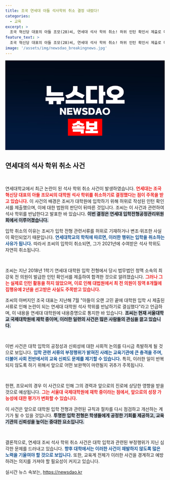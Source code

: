 ```yaml
---
title: 조국 연세대 아들 석사학위 취소 결정 내렸다!
categories:
  - 교육
excerpt: >
  조국 혁신당 대표의 아들 조모(28)씨, 연세대 석사 학위 취소! 허위 인턴 확인서 제출로 대학원 입학 무효화 결정. 조씨의 학위 논란, 국정에도 영향 미칠까? 클릭해서 자세히 알아보세요!
feature_text: >
  조국 혁신당 대표의 아들 조모(28)씨, 연세대 석사 학위 취소! 허위 인턴 확인서 제출로 대학원 입학 무효화 결정. 조씨의 학위 논란, 국정에도 영향 미칠까? 클릭해서 자세히 알아보세요!
image: '/assets/img/newsdao_breakingnews.jpg'
---
```


<p><img src="/assets/img/newsdao_breakingnews.jpg" alt="firstkoreanews 속보" /></p>

<h2 data-ke-size="size26">연세대의 석사 학위 취소 사건</h2>

<p data-ke-size="size16">&nbsp;</p>

<p>연세대학교에서 최근 논란이 된 석사 학위 취소 사건이 발생하였습니다. <b><span style="color: #ee2323;">연세대는 조국 혁신당 대표의 아들 조모씨의 대학원 석사 학위를 취소하기로 결정했다는 점이 주목을 받고 있습니다.</span></b> 이 사건의 배경은 조씨가 대학원에 입학하기 위해 허위로 작성된 인턴 확인서를 제출했으며, 이에 대한 법원의 판단이 뒤따른 것입니다. 조씨는 이 사건과 관련하여 석사 학위를 반납한다고 발표한 바 있습니다. <b><span style="background-color: #21538527;">이번 결정은 연세대 입학전형공정관리위원회에서 이루어졌습니다.</span></b> </p>

<p>입학 취소의 이유는 조씨가 입학 전형 관련서류를 허위로 기재하거나 변조·위조한 사실이 확인되었기 때문입니다. <b><span style="color: #1a5490;">연세대학교의 학칙에 따르면, 이러한 행위는 입학을 취소하는 사유가 됩니다.</span></b> 따라서 조씨의 입학이 취소되면, 그가 2021년에 수여받은 석사 학위도 자연히 취소됩니다. </p>

<p data-ke-size="size16">&nbsp;</p>

<p>조씨는 지난 2018년 1학기 연세대 대학원 입학 전형에서 당시 법무법인 청맥 소속의 최강욱 전 의원이 발급한 인턴 확인서를 제출하여 합격한 것으로 알려졌습니다. <b><span style="color: #ee2323;">그러나 그는 실제로 인턴 활동을 하지 않았으며, 이로 인해 대법원에서 최 전 의원이 징역 8개월에 집행유예 2년을 선고받은 사실도 주목받고 있습니다.</span></b> </p>

<p>조씨의 아버지인 조국 대표는 지난해 7월 "아들이 오랜 고민 끝에 대학원 입학 시 제출된 서류로 인해 논란이 되는 연세대 대학원 석사 학위를 반납하기로 결심했다"라고 언급하며, 이 내용을 연세대 대학원에 내용증명으로 통지한 바 있습니다. <b><span style="background-color: #21538527;">조씨는 현재 서울대학교 국제대학원에 재학 중이며, 이러한 일련의 사건은 많은 사람들의 관심을 끌고 있습니다.</span></b></p>

<p data-ke-size="size16">&nbsp;</p>

<p>이번 사건은 대학 입학의 공정성과 신뢰성에 대한 사회적 논의를 다시금 촉발하게 될 것으로 보입니다. <b><span style="color: #1a5490;">입학 관련 서류의 부정행위가 밝혀진 사례는 교육기관에 큰 충격을 주며, 더불어 사회 전반에서의 교육 신뢰도 문제를 제기할 수 있습니다.</span></b> 특히, 이러한 일이 반복되지 않도록 하기 위해서 앞으로 어떤 보완책이 마련될지 귀추가 주목됩니다. </p>

<p data-ke-size="size16">&nbsp;</p>

<p>한편, 조모씨의 경우 이 사건으로 인해 그의 경력과 앞으로의 진로에 상당한 영향을 받을 것으로 예상됩니다. <b><span style="color: #ee2323;">그는 서울대 국제대학원에 재학 중이라는 점에서, 앞으로의 성장 가능성에 대한 평가가 변화할 수 있습니다.</span></b> </p>

<p>이 사건은 앞으로 대학원 입학 전형과 관련된 규칙과 절차를 다시 점검하고 개선하는 계기가 될 수 있을 것입니다. <b><span style="background-color: #21538527;">투명한 입학 전형은 학생들에게 공정한 기회를 제공하고, 교육기관의 신뢰성을 높이는 중대한 요소입니다.</span></b> </p>

<p data-ke-size="size16">&nbsp;</p>

<p>결론적으로, 연세대 조씨 석사 학위 취소 사건은 대학 입학과 관련된 부정행위가 지닌 심각한 문제를 드러내고 있습니다. <b><span style="color: #1a5490;">향후 대학에서는 이러한 사건이 재발하지 않도록 많은 노력을 기울여야 할 것으로 보입니다.</span></b> 또한, 교육계 전체가 이러한 사건을 경계하고 예방하려는 의지를 가져야 할 필요성이 커지고 있습니다.</p>
실시간 뉴스 속보는, <a href="https://newsdao.kr" rel="dofollow">https://newsdao.kr</a>


